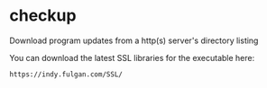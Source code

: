 # checkup
Download program updates from a http(s) server's directory listing

You can download the latest SSL libraries for the executable here:

	https://indy.fulgan.com/SSL/
	